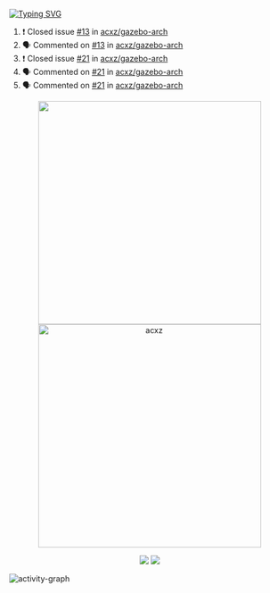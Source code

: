 [![Typing SVG](https://readme-typing-svg.herokuapp.com?size=16&color=AFFFA3&multiline=true&height=75&lines=contributing+to+robotics%2Faerospace%2Fml%2Fgpu+software;packaging+it+for+archlinux;ricer)](https://git.io/typing-svg)

<!--START_SECTION:activity-->
1. ❗️ Closed issue [#13](https://github.com/acxz/gazebo-arch/issues/13) in [acxz/gazebo-arch](https://github.com/acxz/gazebo-arch)
2. 🗣 Commented on [#13](https://github.com/acxz/gazebo-arch/issues/13) in [acxz/gazebo-arch](https://github.com/acxz/gazebo-arch)
3. ❗️ Closed issue [#21](https://github.com/acxz/gazebo-arch/issues/21) in [acxz/gazebo-arch](https://github.com/acxz/gazebo-arch)
4. 🗣 Commented on [#21](https://github.com/acxz/gazebo-arch/issues/21) in [acxz/gazebo-arch](https://github.com/acxz/gazebo-arch)
5. 🗣 Commented on [#21](https://github.com/acxz/gazebo-arch/issues/21) in [acxz/gazebo-arch](https://github.com/acxz/gazebo-arch)
<!--END_SECTION:activity-->

<p align="center">
  <img width="400em" src=https://github-readme-stats.vercel.app/api?username=acxz&include_all_commits=true&show_icons=true />
  <img width="400em" src="https://github-readme-streak-stats.herokuapp.com/?user=acxz&" alt="acxz" />
</p>

<p align="center">
  <img src=https://github-readme-stats.vercel.app/api/top-langs/?username=acxz&layout=compact />
  <img src=https://github-profile-trophy.vercel.app/?username=acxz&row=2&column=4 />
</p>

![activity-graph](https://activity-graph.herokuapp.com/graph?username=acxz&theme=aqua)
